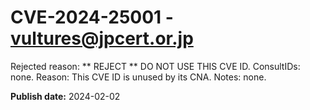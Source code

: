 # CVE-2024-25001 - vultures@jpcert.or.jp

Rejected reason: ** REJECT ** DO NOT USE THIS CVE ID. ConsultIDs: none. Reason: This CVE ID is unused by its CNA. Notes: none.

**Publish date:** 2024-02-02
